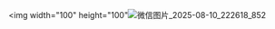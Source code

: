 <img width="100" height="100"![微信图片_2025-08-10_222618_852](https://github.com/user-attachments/assets/2f3d98ff-f92a-423e-89dd-1e953da55d8a)
